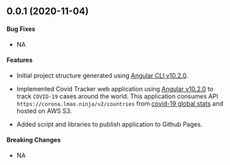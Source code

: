 <a name="v0.0.1"></a>
## 0.0.1 (2020-11-04)

#### Bug Fixes

* NA

#### Features

* Initial project structure generated using [Angular CLI v10.2.0](https://angular.io/cli).

* Implemented Covid Tracker web application using [Angular v10.2.0](https://github.com/angular) to track `COVID-19` cases around the world. This application consumes API `https://corona.lmao.ninja/v2/countries` from [covid-19 global stats](https://corona.lmao.ninja/) and hosted on AWS S3.

* Added script and libraries to publish application to Github Pages.

#### Breaking Changes

* NA
